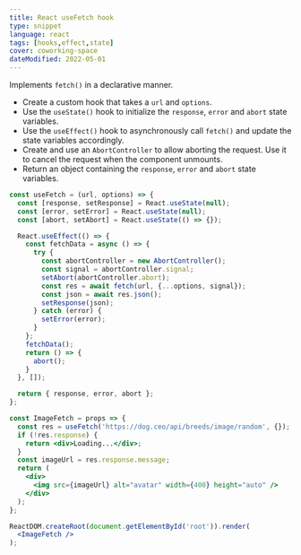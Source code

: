 ```yaml
---
title: React useFetch hook
type: snippet
language: react
tags: [hooks,effect,state]
cover: coworking-space
dateModified: 2022-05-01
---
```


Implements `fetch()` in a declarative manner.

- Create a custom hook that takes a `url` and `options`.
- Use the `useState()` hook to initialize the `response`, `error` and `abort` state variables.
- Use the `useEffect()` hook to asynchronously call `fetch()` and update the state variables accordingly.
- Create and use an `AbortController` to allow aborting the request. Use it to cancel the request when the component unmounts.
- Return an object containing the `response`, `error` and `abort` state variables.

```jsx
const useFetch = (url, options) => {
  const [response, setResponse] = React.useState(null);
  const [error, setError] = React.useState(null);
  const [abort, setAbort] = React.useState(() => {});

  React.useEffect(() => {
    const fetchData = async () => {
      try {
        const abortController = new AbortController();
        const signal = abortController.signal;
        setAbort(abortController.abort);
        const res = await fetch(url, {...options, signal});
        const json = await res.json();
        setResponse(json);
      } catch (error) {
        setError(error);
      }
    };
    fetchData();
    return () => {
      abort();
    }
  }, []);

  return { response, error, abort };
};

const ImageFetch = props => {
  const res = useFetch('https://dog.ceo/api/breeds/image/random', {});
  if (!res.response) {
    return <div>Loading...</div>;
  }
  const imageUrl = res.response.message;
  return (
    <div>
      <img src={imageUrl} alt="avatar" width={400} height="auto" />
    </div>
  );
};

ReactDOM.createRoot(document.getElementById('root')).render(
  <ImageFetch />
);
```
